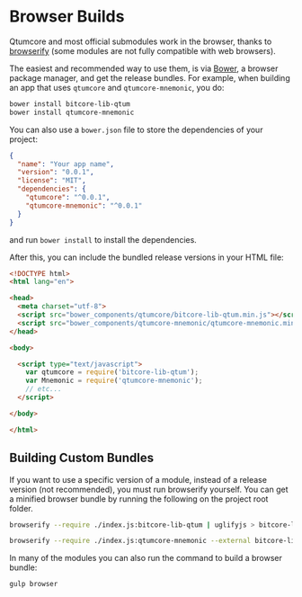 # Browser Builds
Qtumcore and most official submodules work in the browser, thanks to [browserify](http://browserify.org/) (some modules are not fully compatible with web browsers).

The easiest and recommended way to use them, is via [Bower](http://bower.io/), a browser package manager, and get the release bundles. For example, when building an app that uses `qtumcore` and `qtumcore-mnemonic`, you do:

```sh
bower install bitcore-lib-qtum
bower install qtumcore-mnemonic
```

You can also use a `bower.json` file to store the dependencies of your project:

```json
{
  "name": "Your app name",
  "version": "0.0.1",
  "license": "MIT",
  "dependencies": {
    "qtumcore": "^0.0.1",
    "qtumcore-mnemonic": "^0.0.1"
  }
}
```

and run `bower install` to install the dependencies.

After this, you can include the bundled release versions in your HTML file:

```html
<!DOCTYPE html>
<html lang="en">

<head>
  <meta charset="utf-8">
  <script src="bower_components/qtumcore/bitcore-lib-qtum.min.js"></script>
  <script src="bower_components/qtumcore-mnemonic/qtumcore-mnemonic.min.js"></script>
</head>

<body>

  <script type="text/javascript">
    var qtumcore = require('bitcore-lib-qtum');
    var Mnemonic = require('qtumcore-mnemonic');
    // etc...
  </script>

</body>

</html>
```

## Building Custom Bundles
If you want to use a specific version of a module, instead of a release version (not recommended), you must run browserify yourself.  You can get a minified browser bundle by running the following on the project root folder.

```sh
browserify --require ./index.js:bitcore-lib-qtum | uglifyjs > bitcore-lib-qtum.min.js
```

```sh
browserify --require ./index.js:qtumcore-mnemonic --external bitcore-lib-qtum | uglifyjs > qtumcore-mnemonic.min.js
```

In many of the modules you can also run the command to build a browser bundle:
```sh
gulp browser
```
